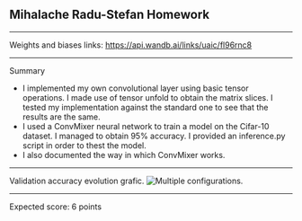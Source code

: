 ## Mihalache Radu-Stefan Homework 

***
Weights and biases links: 
https://api.wandb.ai/links/uaic/fl96rnc8


***
Summary
* I implemented my own convolutional layer using basic tensor operations. I made use of tensor unfold to obtain the matrix slices. I tested my implementation against the standard one to see that the results are the same.
* I used a ConvMixer neural network to train a model on the Cifar-10 dataset. I managed to obtain 95% accuracy. I provided an inference.py script in order to thest the model.
* I also documented the way in which ConvMixer works.

***
Validation accuracy evolution grafic.
![Multiple configurations](./multiple_configurations.png "Multiple configurations").


*** 
Expected score: 6 points
